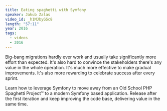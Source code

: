 ```yaml
---
title: Eating spaghetti with Symfony
speaker: Jakub Zalas
video_id: _h1MJbyGSc8
length: "57:11"
year: 2016
tags:
  - videos
  - 2016
---
```


Big-bang migrations hardly ever work and usually take significantly more effort than expected. It's also hard to convince the stakeholders there's any value in the whole operation. It's much more effective to make gradual improvements. It's also more rewarding to celebrate success after every sprint.

Learn how to leverage Symfony to move away from an Old School PHP Spaghetti Project™ to a modern Symfony based application. Release after the first iteration and keep improving the code base, delivering value in the same time.
